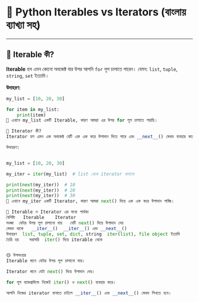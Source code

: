 # 🐍 Python Iterables vs Iterators (বাংলায় ব্যাখ্যা সহ)

---

## 🔹 Iterable কী?

**Iterable** হল এমন কোনো অবজেক্ট যার উপর আপনি `for` লুপ চালাতে পারেন। যেমন: `list`, `tuple`, `string`, `set` ইত্যাদি।

**উদাহরণ:**

```python
my_list = [10, 20, 30]

for item in my_list:
    print(item)
🔸 এখানে my_list একটি Iterable, কারণ আমরা এর উপর for লুপ চালাতে পারছি।

🔹 Iterator কী?
Iterator হল এমন এক অবজেক্ট যেটি এক এক করে উপাদান দিতে পারে এবং __next__() মেথড ব্যবহার করে পরবর্তী উপাদান দেয়। এটি iter() ফাংশন দিয়ে তৈরি করা হয়।

উদাহরণ:


my_list = [10, 20, 30]

my_iter = iter(my_list)  # list থেকে iterator বানানো

print(next(my_iter))  # 10
print(next(my_iter))  # 20
print(next(my_iter))  # 30
🔸 এখানে my_iter একটি Iterator, কারণ আমরা next() দিয়ে এক এক করে উপাদান পাচ্ছি।

🔸 Iterable ও Iterator এর মধ্যে পার্থক্য
বৈশিষ্ট্য	Iterable	Iterator
সংজ্ঞা	যেটার উপর লুপ চালানো যায়	যেটি next() দিয়ে উপাদান দেয়
মেথড থাকে	__iter__()	__iter__() এবং __next__()
উদাহরণ	list, tuple, set, dict, string	iter(list), file object ইত্যাদি
তৈরি হয়	সরাসরি	iter() দিয়ে iterable থেকে


🟡 উপসংহার
Iterable মানে যেটার উপর লুপ চালানো যায়।

Iterator মানে যেটা next() দিয়ে উপাদান দেয়।

for লুপ ব্যাকগ্রাউন্ডে নিজেই iter() ও next() ব্যবহার করে।

আপনি নিজের iterator বানাতে চাইলে __iter__() এবং __next__() মেথড লিখতে হবে।

